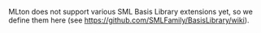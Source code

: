 MLton does not support various SML Basis Library extensions yet, so we
define them here (see https://github.com/SMLFamily/BasisLibrary/wiki).
